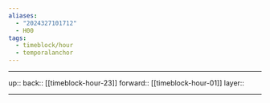 ```yaml
---
aliases:
  - "2024327101712"
  - H00
tags:
  - timeblock/hour
  - temporalanchor
---
```




***

up:: 
back:: [[timeblock-hour-23]]
forward:: [[timeblock-hour-01]]
layer:: 

***
